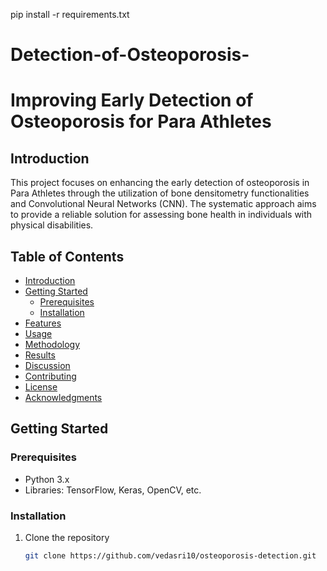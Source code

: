 pip install -r requirements.txt
# Detection-of-Osteoporosis-
# Improving Early Detection of Osteoporosis for Para Athletes

## Introduction

This project focuses on enhancing the early detection of osteoporosis in Para Athletes through the utilization of bone densitometry functionalities and Convolutional Neural Networks (CNN). The systematic approach aims to provide a reliable solution for assessing bone health in individuals with physical disabilities.

## Table of Contents

- [Introduction](#introduction)
- [Getting Started](#getting-started)
  - [Prerequisites](#prerequisites)
  - [Installation](#installation)
- [Features](#features)
- [Usage](#usage)
- [Methodology](#methodology)
- [Results](#results)
- [Discussion](#discussion)
- [Contributing](#contributing)
- [License](#license)
- [Acknowledgments](#acknowledgments)

## Getting Started

### Prerequisites

- Python 3.x
- Libraries: TensorFlow, Keras, OpenCV, etc.

### Installation

1. Clone the repository
   ```bash
   git clone https://github.com/vedasri10/osteoporosis-detection.git


